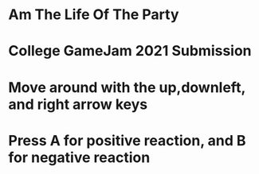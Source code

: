 # Am The Life Of The Party
# College GameJam 2021 Submission
# Move around with the up,downleft, and right arrow keys
# Press A for positive reaction, and B for negative reaction
